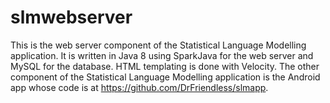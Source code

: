 # slmwebserver

This is the web server component of the Statistical Language Modelling application. It is written in Java 8 using SparkJava for the web server and MySQL for the database.
HTML templating is done with Velocity.
The other component of the Statistical Language Modelling application is the Android app whose code is at https://github.com/DrFriendless/slmapp.
